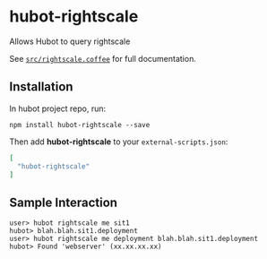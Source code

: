 # hubot-rightscale

Allows Hubot to query rightscale

See [`src/rightscale.coffee`](src/rightscale.coffee) for full documentation.

## Installation

In hubot project repo, run:

`npm install hubot-rightscale --save`

Then add **hubot-rightscale** to your `external-scripts.json`:

```json
[
  "hubot-rightscale"
]
```

## Sample Interaction

```
user> hubot rightscale me sit1
hubot> blah.blah.sit1.deployment
user> hubot rightscale me deployment blah.blah.sit1.deployment
hubot> Found 'webserver' (xx.xx.xx.xx)
```
